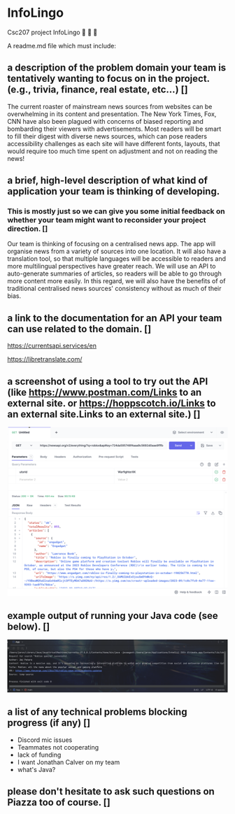 # InfoLingo
Csc207 project InfoLingo 📰 📰 📰

A readme.md file which must include:
## a description of the problem domain your team is tentatively wanting to focus on in the project. (e.g., trivia, finance, real estate, etc…) []
The current roaster of mainstream news sources from websites can be overwhelming in its content and presentation. 
The New York Times, Fox, CNN have also been plagued with concerns of biased reporting and bombarding their viewers with advertisements. 
Most readers will be smart to fill their digest with diverse news sources, which can pose readers accessibility challenges as
each site will have different fonts, layouts, that would require too much time spent on adjustment and not on reading the news!

##  a brief, high-level description of what kind of application your team is thinking of developing.
###  This is mostly just so we can give you some initial feedback on whether your team might want to reconsider your project direction. []

Our team is thinking of focusing on a centralised news app. The app will organise news from a variety of sources into one 
location. It will also have a translation tool, so that multiple languages will be accessible to readers and more 
multilingual perspectives have greater reach. We will use an API to auto-generate summaries of articles, so readers 
will be able to go through more content more easily. In this regard, we will also have the benefits of
of traditional centralised news sources' consistency without as much of their bias.

## a link to the documentation for an API your team can use related to the domain. []
https://currentsapi.services/en 

https://libretranslate.com/

## a screenshot of using a tool to try out the API (like https://www.postman.com/Links to an external site. or https://hoppscotch.io/Links to an external site.Links to an external site.) []
![Screenshot](API_Call_Screenshot.png)
## example output of running your Java code (see below). []
![Screenshot](JavaOutput.png)

## a list of any technical problems blocking progress (if any) []
- Discord mic issues
- Teammates not cooperating
- lack of funding
- I want Jonathan Calver on my team
- what's Java?
## please don't hesitate to ask such questions on Piazza too of course. []
